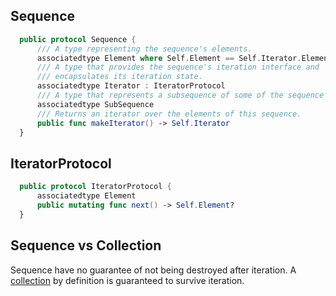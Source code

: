 ## Sequence

```swift
  public protocol Sequence {
      /// A type representing the sequence's elements.
      associatedtype Element where Self.Element == Self.Iterator.Element
      /// A type that provides the sequence's iteration interface and
      /// encapsulates its iteration state.
      associatedtype Iterator : IteratorProtocol
      /// A type that represents a subsequence of some of the sequence's elements.
      associatedtype SubSequence
      /// Returns an iterator over the elements of this sequence.
      public func makeIterator() -> Self.Iterator
  }
```

## IteratorProtocol

```swift
  public protocol IteratorProtocol {
      associatedtype Element
      public mutating func next() -> Self.Element?
  }
```
## Sequence vs Collection

Sequence have no guarantee of not being destroyed after iteration. A [collection](./collection.md) by definition is guaranteed to survive iteration.
